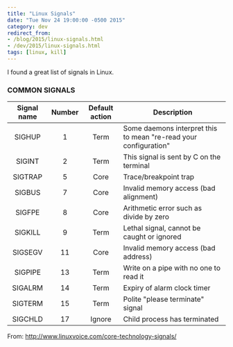 ```yaml
---
title: "Linux Signals"
date: "Tue Nov 24 19:00:00 -0500 2015"
category: dev
redirect_from:
- /blog/2015/linux-signals.html
- /dev/2015/linux-signals.html
tags: [linux, kill]
---
```


I found a great list of signals in Linux.

### COMMON SIGNALS

Signal name | Number | Default action | Description
:---------: | :----: | :------------: | -----------
SIGHUP      | 1      | Term           | Some daemons interpret this to mean "re-read your configuration"
SIGINT      | 2      | Term           | This signal is sent by C on the terminal
SIGTRAP     | 5      | Core           | Trace/breakpoint trap
SIGBUS      | 7      | Core           | Invalid memory access (bad alignment)
SIGFPE      | 8      | Core           | Arithmetic error such as divide by zero
SIGKILL     | 9      | Term           | Lethal signal, cannot be caught or ignored
SIGSEGV     | 11     | Core           | Invalid memory access (bad address)
SIGPIPE     | 13     | Term           | Write on a pipe with no one to read it
SIGALRM     | 14     | Term           | Expiry of alarm clock timer
SIGTERM     | 15     | Term           | Polite "please terminate" signal
SIGCHLD     | 17     | Ignore         | Child process has terminated

From: <http://www.linuxvoice.com/core-technology-signals/>

